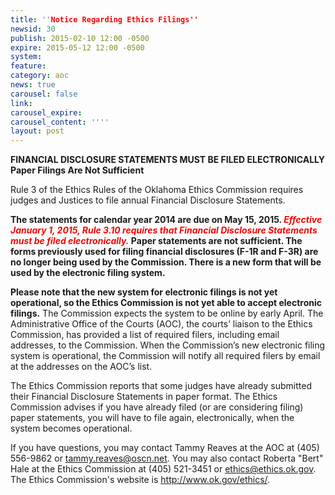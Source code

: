 ```yaml
---
title: ''Notice Regarding Ethics Filings''
newsid: 30
publish: 2015-02-10 12:00 -0500
expire: 2015-05-12 12:00 -0500
system: 
feature: 
category: aoc
news: true
carousel: false
link: 
carousel_expire: 
carousel_content: ''''
layout: post
---
```

<p><strong>FINANCIAL DISCLOSURE STATEMENTS MUST BE FILED ELECTRONICALLY</strong><br><strong>Paper Filings Are Not Sufficient</strong></p><p>Rule 3 of the Ethics Rules of the Oklahoma Ethics Commission requires judges and Justices to file annual Financial Disclosure Statements. </p><p><strong>The statements for calendar year 2014 are due on May 15, 2015. <em style="color: red;">Effective January 1, 2015, Rule 3.10 requires that Financial Disclosure Statements must be filed electronically.</em> Paper statements are not sufficient. The forms previously used for filing financial disclosures (F-1R and F-3R) are no longer being used by the Commission. There is a new form that will be used by the electronic filing system.</strong></p><p><strong>Please note that the new system for electronic filings is not yet operational, so the Ethics Commission is not yet able to accept electronic filings.</strong> The Commission expects the system to be online by early April. The Administrative Office of the Courts (AOC), the courts’ liaison to the Ethics Commission, has provided a list of required filers, including email addresses, to the Commission. When the Commission’s new electronic filing system is operational, the Commission will notify all required filers by email at the addresses on the AOC’s list.</p><p>The Ethics Commission reports that some judges have already submitted their Financial Disclosure Statements in paper format. The Ethics Commission advises if you have already filed (or are considering filing) paper statements, you will have to file again, electronically, when the system becomes operational. </p><p>If you have questions, you may contact Tammy Reaves at the AOC at (405) 556-9862 or <a href="mailto:tammy.reaves@oscn.net">tammy.reaves@oscn.net</a>. You may also contact Roberta "Bert" Hale at the Ethics Commission at (405) 521-3451 or <a href="mailto:ethics@ethics.ok.gov">ethics@ethics.ok.gov</a>. The Ethics Commission's website is <a href="http://www.ok.gov/ethics/">http://www.ok.gov/ethics/</a>.</p>